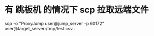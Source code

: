 
# 有 跳板机 的情况下 scp 拉取远端文件

scp -o "ProxyJump user@jump_server -p 60172"  user@target_server:/tmp/test.csv .